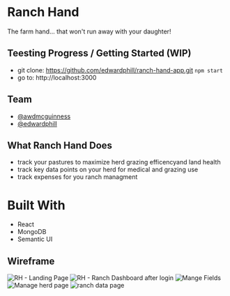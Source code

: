 # Ranch Hand
The farm hand... that won't run away with your daughter!

## Teesting Progress / Getting Started (WIP)
- git clone: https://github.com/edwardphill/ranch-hand-app.git
```npm start```
- go to: http://localhost:3000

## Team

* [@awdmcguinness](https://github.com/awdmcguinness)
* [@edwardphill](https://github.com/edwardphill)

## What Ranch Hand Does
* track your pastures to maximize herd grazing efficencyand land health
* track key data points on your herd for medical and grazing use
* track expenses for you ranch managment 

# Built With

* React
* MongoDB
* Semantic UI

## Wireframe
![RH - Landing Page](https://user-images.githubusercontent.com/30938466/78270319-aa787380-74d8-11ea-8448-3ed869c41449.png)
![RH - Ranch Dashboard after login](https://user-images.githubusercontent.com/30938466/78270424-ce3bb980-74d8-11ea-818b-256ef553cee5.png)
![Mange Fields](https://user-images.githubusercontent.com/30938466/78270463-db58a880-74d8-11ea-9aed-84f009d5d8d5.png)
![Manage herd page](https://user-images.githubusercontent.com/30938466/78270560-f7f4e080-74d8-11ea-8e76-0e56397a01b0.png)
![ranch data page](https://user-images.githubusercontent.com/30938466/78270613-0cd17400-74d9-11ea-82db-88eb54e33f7b.png)
